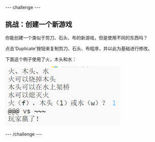 \--- challenge \---

## 挑战：创建一个新游戏

你能创建一个类似于剪刀、石头、布的新游戏，但是使用不同的东西吗？

点击'Duplicate'按钮来复制剪刀、石头、布程序，并以此为基础进行修改。

下面这个例子使用了火，木头和水：

![截图](images/rps-fire.png)

\--- /challenge \---